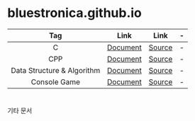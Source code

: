 # bluestronica.github.io

| Tag | Link | Link | - |
|:-:|:-:|:-:|:-:|
| C | [Document](https://bluestronica.github.io/) | [Source](https://bluestronica.github.io/) | - |
| CPP | [Document](https://bluestronica.github.io/CPP/) | [Source](https://bluestronica.github.io/) | - |
| Data Structure & Algorithm | [Document](https://bluestronica.github.io/) | [Source](https://bluestronica.github.io/) | - |
| Console Game | [Document](https://bluestronica.github.io/) | [Source](https://bluestronica.github.io/) | - |


#

기타 문서
